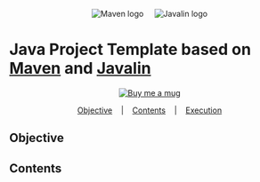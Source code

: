 <p align="center">
  <img
    alt="Maven logo"
    title="maven-logo"
    src="https://maven.apache.org/images/maven-logo-black-on-white.png"
  />
  <span>&nbsp;&nbsp;&nbsp;</span>
  <img
    alt="Javalin logo"
    title="javalin-logo"
    src="https://javalin.io/img/logo.svg"
  />
</p>

# Java Project Template based on [Maven](https://maven.apache.org) and [Javalin](https://javalin.io)

<p align="center">
  <a
    href="https://www.paypal.com/cgi-bin/webscr?cmd=_donations&business=ET7CGUSGVJGWG&currency_code=USD&source=url">
    <img
      src="https://img.shields.io/badge/Donate-PayPal-green.svg"
      alt="Buy me a mug"
      title="donate-paypal"/>
  </a>
</p>

<p align="center">
  <a href="#objective">Objective</a>&nbsp;&nbsp;&nbsp;&nbsp;|&nbsp;&nbsp;&nbsp;
  <a href="#contents">Contents</a>&nbsp;&nbsp;&nbsp;&nbsp;|&nbsp;&nbsp;&nbsp;
  <a href="#execution">Execution</a>
</p>

## Objective

## Contents
